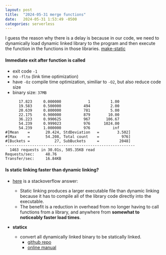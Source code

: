 ```yaml
---
layout: post
title:  "2024-05-31 merge functions"
date:   2024-05-31 1:53:49 -0500
categories: serverless
---
```

I guess the reason why there is a delay is because in our code, we need to dynamically load dynamic linked library to the program and then execute the function in the functions in those libraries. 
[make-static](https://www.ucc.asn.au/~dagobah/things/make-static.html)




#### Immediate exit after function is called
- exit code `-1`
- no `-flto` (link time optimization)
- have `-Oz` compile time optimization, similiar to `-O2`, but also reduce code size
- binary size: `37MB`

```
      17.823     0.000000            1         1.00
      19.583     0.500000          494         2.00
      20.639     0.800000          781         5.00
      22.175     0.900000          879        10.00
      36.223     0.990625          967       106.67
      54.239     0.999023          976      1024.00
      54.239     1.000000          976          inf
#[Mean    =       20.424, StdDeviation   =        3.502]
#[Max     =       54.208, Total count    =          976]
#[Buckets =           27, SubBuckets     =         2048]
----------------------------------------------------------
  1463 requests in 30.01s, 505.35KB read
Requests/sec:     48.76
Transfer/sec:     16.84KB
```

#### Is static linking faster than dynamic linking?
- [here](https://stackoverflow.com/questions/4667882/is-a-statically-linked-executable-faster-than-a-dynamically-linked-executable) is a stackoverflow answer:
  + Static linking produces a larger executable file than dynamic linking because it has to compile all of the library code directly into the executable. 
  + The benefit is a reduction in overhead from no longer having to call functions from a library, and anywhere from <strong>somewhat to noticeably faster load times</strong>.

- <strong>staticx</strong>
  + convert all dynamically linked binary to be statically linked.
    * [github repo](https://github.com/JonathonReinhart/staticx)
    * [online manual](https://staticx.readthedocs.io/en/latest/index.html)


